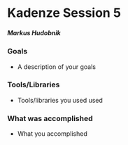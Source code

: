 # Kadenze Session 5

##### Markus Hudobnik

### Goals
* A description of your goals

### Tools/Libraries
* Tools/libraries you used used

### What was accomplished
* What you accomplished
